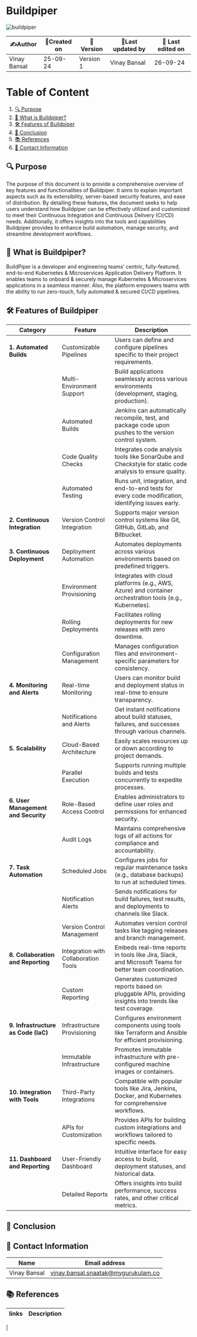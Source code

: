 
# Buildpiper 

![buildpiper](https://github.com/user-attachments/assets/0d027906-2d9b-41d0-9ed3-132ffbcc5541)

| ✍️Author      | 📅Created on  |📌 Version    | 📝Last updated by |📅 Last edited on |
|-------------|-------------|------------|-----------------|----------------|
|  Vinay Bansal | 25-09-24    | Version 1  | Vinay Bansal     | 26-09-24       |

# Table of Content 
1. [🔍 Purpose](#-purpose)
2. [🌟 What is Buildpiper?](#-what-is-buildpiper)
3. [🛠️ Features of Buildpiper](#-features-of-buildpiper)
4. [📜 Conclusion](#-conclusion)
5. [📚 References](#-references ) 
6. [📧 Contact Information ](#-contact-information )


## 🔍 Purpose 
The purpose of this document is to provide a comprehensive overview of key features and functionalities of Buildpiper. It aims to explain important aspects such as its extensibility, server-based security features, and ease of distribution. By detailing these features, the document seeks to help users understand how Buildpiper can be effectively utilized and customized to meet their Continuous Integration and Continuous Delivery (CI/CD) needs. Additionally, it offers insights into the tools and capabilities Buildpiper provides to enhance build automation, manage security, and streamline development workflows.

## 🌟 What is Buildpiper?
BuildPiper is a developer and engineering teams’ centric, fully-featured, end-to-end Kubernetes & Microservices Application Delivery Platform. It enables teams to onboard & securely manage Kubernetes & Microservices applications in a seamless manner. Also, the platform empowers teams with the ability to run zero-touch, fully automated & secured CI/CD pipelines.

## 🛠 Features of Buildpiper

| **Category**                      | **Feature**                                              | **Description**                                                                                     |
|-----------------------------------|---------------------------------------------------------|-----------------------------------------------------------------------------------------------------|
| **1. Automated Builds**           | Customizable Pipelines                                  | Users can define and configure pipelines specific to their project requirements.                   |
|                                   | Multi-Environment Support                               | Build applications seamlessly across various environments (development, staging, production).      |
|                                   | Automated Builds                                        | Jenkins can automatically recompile, test, and package code upon pushes to the version control system. |
|                                   | Code Quality Checks                                     | Integrates code analysis tools like SonarQube and Checkstyle for static code analysis to ensure quality. |
|                                   | Automated Testing                                       | Runs unit, integration, and end-to-end tests for every code modification, identifying issues early. |
| **2. Continuous Integration**     | Version Control Integration                             | Supports major version control systems like Git, GitHub, GitLab, and Bitbucket.                   |
| **3. Continuous Deployment**      | Deployment Automation                                   | Automates deployments across various environments based on predefined triggers.                     |
|                                   | Environment Provisioning                                 | Integrates with cloud platforms (e.g., AWS, Azure) and container orchestration tools (e.g., Kubernetes). |
|                                   | Rolling Deployments                                     | Facilitates rolling deployments for new releases with zero downtime.                                |
|                                   | Configuration Management                                 | Manages configuration files and environment-specific parameters for consistency.                   |
| **4. Monitoring and Alerts**      | Real-time Monitoring                                    | Users can monitor build and deployment status in real-time to ensure transparency.                 |
|                                   | Notifications and Alerts                                | Get instant notifications about build statuses, failures, and successes through various channels.   |
| **5. Scalability**                | Cloud-Based Architecture                                | Easily scales resources up or down according to project demands.                                   |
|                                   | Parallel Execution                                      | Supports running multiple builds and tests concurrently to expedite processes.                      |
| **6. User Management and Security**| Role-Based Access Control                              | Enables administrators to define user roles and permissions for enhanced security.                  |
|                                   | Audit Logs                                             | Maintains comprehensive logs of all actions for compliance and accountability.                      |
| **7. Task Automation**            | Scheduled Jobs                                         | Configures jobs for regular maintenance tasks (e.g., database backups) to run at scheduled times.  |
|                                   | Notification Alerts                                     | Sends notifications for build failures, test results, and deployments to channels like Slack.      |
|                                   | Version Control Management                              | Automates version control tasks like tagging releases and branch management.                       |
| **8. Collaboration and Reporting**| Integration with Collaboration Tools                   | Embeds real-time reports in tools like Jira, Slack, and Microsoft Teams for better team coordination. |
|                                   | Custom Reporting                                       | Generates customized reports based on pluggable APIs, providing insights into trends like test coverage. |
| **9. Infrastructure as Code (IaC)**| Infrastructure Provisioning                           | Configures environment components using tools like Terraform and Ansible for efficient provisioning. |
|                                   | Immutable Infrastructure                                | Promotes immutable infrastructure with pre-configured machine images or containers.                |
| **10. Integration with Tools**    | Third-Party Integrations                               | Compatible with popular tools like Jira, Jenkins, Docker, and Kubernetes for comprehensive workflows. |
|                                   | APIs for Customization                                  | Provides APIs for building custom integrations and workflows tailored to specific needs.           |
| **11. Dashboard and Reporting**   | User-Friendly Dashboard                                 | Intuitive interface for easy access to build, deployment statuses, and historical data.            |
|                                   | Detailed Reports                                        | Offers insights into build performance, success rates, and other critical metrics.                  |



## 📜 Conclusion


 ## 📧 Contact Information 
| Name | Email address|
|------|---------------------|
| Vinay Bansal | vinay.bansal.snaatak@mygurukulam.co |

## 📚 References 
|links | Description |
|-------|------------|
|
































































